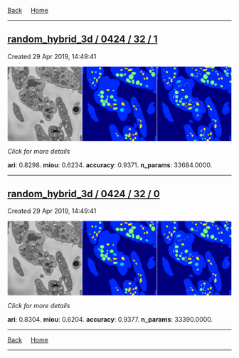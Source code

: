 
[Back](..)&nbsp;&nbsp;&nbsp;&nbsp;&nbsp;[Home](https://leapmanlab.github.io/snapshots)

---

<div class="summary"><a href="1"><h2>random_hybrid_3d / 0424 / 32 / 1</h2></a><p>Created 29 Apr 2019, 14:49:41
</p><a href="1"><img src="1/media/summary.png" align="center"></a><p>
<i>Click for more details</i>
</p></div>

**ari**: 0.8298. **miou**: 0.6234. **accuracy**: 0.9371. **n_params**: 33684.0000. 

---

<div class="summary"><a href="0"><h2>random_hybrid_3d / 0424 / 32 / 0</h2></a><p>Created 29 Apr 2019, 14:49:41
</p><a href="0"><img src="0/media/summary.png" align="center"></a><p>
<i>Click for more details</i>
</p></div>

**ari**: 0.8304. **miou**: 0.6204. **accuracy**: 0.9377. **n_params**: 33390.0000. 

---

[Back](..)&nbsp;&nbsp;&nbsp;&nbsp;&nbsp;[Home](https://leapmanlab.github.io/snapshots)

---